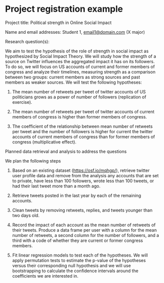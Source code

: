 # Project registration example

Project title: Political strength in Online Social Impact

Name and email addresses:
Student 1, email1@domain.com (X major)

Research question(s):

We aim to test the hypothesis of the role of strength in social impact as hypothesized by Social Impact Theory. We will study how the strength of a source on Twitter influences the aggregated impact it has on its followers. To do so, we will focus on US accounts of current and former members of congress and analyze their timelines, measuring strength as a comparison between two groups: current members as strong sources and past members as weaker sources. We will test the following hypotheses:

1. The mean number of retweets per tweet of twitter accounts of US politicians grows as a power of number of followers (replication of exercise).

2. The mean number of retweets per tweet of twitter accounts of current members of congress is higher than former members of congress.

3. The coefficient of the relationship between mean number of retweets per tweet and the number of followers is higher for current the twitter accounts of current members of congress than for former members of congress (multiplicative effect).

Planned data retrieval and analysis to address the questions

We plan the following steps

1. Based on an existing dataset (https://osf.io/mqhgp/), retrieve twitter user profile data and remove from the analysis any accounts that are set to private, have less than 100 followers, wrote less than 100 tweets, or had their last tweet more than a month ago.

2. Retrieve tweets posted in the last year by each of the remaining accounts.

3. Clean tweets by removing retweets, replies, and tweets younger than two days old.

4. Record the impact of each account as the mean number of retweets of their tweets. Produce a data frame per user with a column for the mean number of retweets, a second column for the number of followers, and a third with a code of whether they are current or former congress members.

5. Fit linear regression models to test each of the hypotheses. We will apply permutation tests to estimate the p-value of the hypotheses versus their corresponding null hypothesis and we will use bootstrapping to calculate the confidence intervals around the coefficients we are interested in.
